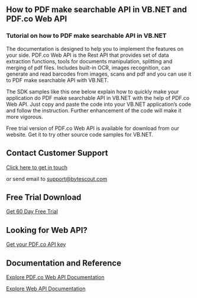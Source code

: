 ## How to PDF make searchable API in VB.NET and PDF.co Web API

### Tutorial on how to PDF make searchable API in VB.NET

The documentation is designed to help you to implement the features on your side. PDF.co Web API is the Rest API that provides set of data extraction functions, tools for documents manipulation, splitting and merging of pdf files. Includes built-in OCR, images recognition, can generate and read barcodes from images, scans and pdf and you can use it to PDF make searchable API with VB.NET.

The SDK samples like this one below explain how to quickly make your application do PDF make searchable API in VB.NET with the help of PDF.co Web API. Just copy and paste the code into your VB.NET application’s code and follow the instruction. Further enhancement of the code will make it more vigorous.

Free trial version of PDF.co Web API is available for download from our website. Get it to try other source code samples for VB.NET.

## Contact Customer Support

[Click here to get in touch](https://bytescout.zendesk.com/hc/en-us/requests/new?subject=PDF.co%20Web%20API%20Question)

or send email to [support@bytescout.com](mailto:support@bytescout.com?subject=PDF.co%20Web%20API%20Question) 

## Free Trial Download

[Get 60 Day Free Trial](https://bytescout.com/download/web-installer?utm_source=github-readme)

## Looking for Web API? 

[Get your PDF.co API key](https://pdf.co/documentation/api?utm_source=github-readme)

## Documentation and Reference

[Explore PDF.co Web API Documentation](https://bytescout.com/documentation/index.html?utm_source=github-readme)

[Explore Web API Documentation](https://pdf.co/documentation/api?utm_source=github-readme)